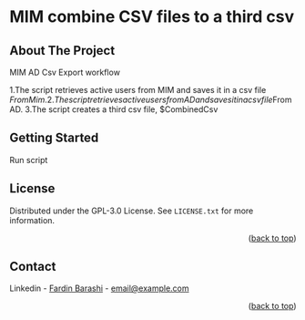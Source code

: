 # MIM combine CSV files to a third csv


<!-- ABOUT THE PROJECT -->
## About The Project
MIM AD Csv Export workflow

1.The script retrieves active users from MIM and saves it in a csv file $FromMim.
2.The script retrieves active users from AD and saves it in a csv file$FromAD.
3.The script creates a third csv file, $CombinedCsv


<!-- GETTING STARTED -->
## Getting Started
Run script


<!-- LICENSE -->
## License
Distributed under the GPL-3.0 License. See `LICENSE.txt` for more information.
<p align="right">(<a href="#readme-top">back to top</a>)</p>

<!-- CONTACT -->
## Contact

Linkedin - [Fardin Barashi]([https://twitter.com/your_username](https://www.linkedin.com/in/fardin-barashi-a56310a2/)) - email@example.com

<p align="right">(<a href="#readme-top">back to top</a>)</p>





